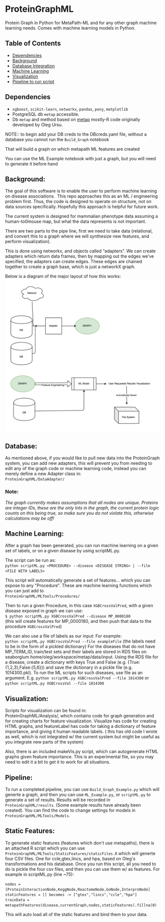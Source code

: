 # ProteinGraphML

Protein Graph in Python for MetaPath-ML and for any other graph machine learning
needs. Comes with machine learning models in Python.

## Table of Contents  

* [Dependencies](#Dependencies)
* [Background](#Background)
* [Database Integration](#Database)  
* [Machine Learning](#MachineLearning)  
* [Visualization](#Vis)  
* [Pipeline to run script](#Pipeline)  


## <a name="Dependencies"/>Dependencies

* `xgboost`, `scikit-learn`, `networkx`, `pandas`, `pony`, `matplotlib`
*  PostgreSQL db `metap` accessible.
*  Db `metap` and method based on [metap](https://github.com/unmtransinfo/metap) mostly-R code originally developed by Oleg Ursu.


NOTE:: to begin add your DB creds to the DBcreds.yaml file, without a database you cannot run the `Build_Graph` notebook

That will build a graph on which metapath ML features are created

You can use the ML Example notebook with just a graph, but you will need to generate it before hand



## <a name="Background"/>Background:

The goal of this software is to enable the user to perform machine learning on disease associations.
 This repo approaches this as an ML / engineering problem first. Thus, the code is designed to operate on structure, not on data sources specifically. Hopefully this approach is helpful for future work.

The current system is designed for mammalian phenotype data assuming a human-to0mouse map, but what the data represents is not important.

There are two parts to the pipe line, first we need to take data (relational, and convert this to a graph where we will synthesize new features, and perform visualization).

This is done using networkx, and objects called “adapters”. We can create adapters which return data frames, then by mapping out the edges we’ve specified, the adapters can create edges. These edges are chained together to create a graph base, which is just a networkX graph.

Below is a diagram of the major layout of how this works:
![alt text](MetapathDiagram.png)

## <a name="Database"/>Database:

As mentioned above, if you would like to pull new data into the ProteinGraph system, you can add new adapters, this will prevent you from needing to edit any of the graph code or machine learning code, instead you can merely define a new Adapter class in: <br>
`ProteinGraphML/DataAdapter/`
<br>

### Note:

<i>The graph currently makes assumptions that all nodes are unique. Proteins are integer IDs, these are the only Ints in the graph, the current protein logic counts on this being true, so make sure you do not violate this, otherwise calculations may be off!</i>


## <a name="MachineLearning"/>Machine Learning:

After a graph has been generated, you can run machine learning on a given set of labels, or on a given disease by using scriptML.py.

The script can be run as:<br>
`python scriptML.py <PROCEDURE> --disease <DISEASE STRING> | --file <FILE WITH LABELS>`<br>


This script will automatically generate a set of features... which you can expose to any "Procedure". These are machine learning functions which you can just add to <br>
`ProteinGraphML/MLTools/Procedures/`<br>

Then to run a given Procedure, in this case `XGBCrossValPred`, with a given disease exposed in graph we can use:<br>
`$ python scriptML.py XGBCrossValPred --disease MP_0000180`<br>
(this will create features for MP_0000180, and then push that data to the procedure `XGBCrossValPred`)

We can also use a file of labels as our input:
For example:<br>
`python scriptML.py XGBCrossValPred --file exampleFile`
(the labels need to be in the form of a pickled dictionary)
For the diseases that do not have MP_TERM_ID, train/test sets and their labels are stored in RDS files on seaborgium home/oleg/workspace/metap/data/input. Using the RDS file for a disease, create a dictionary with keys True and False (e.g. {True:{1,2,3},False:{5,6}}) and save the dictionary in a pickle file (e.g. 1014300.pkl). To run the ML scripts for such diseases, use file as an argument. E.g.
`python scriptML.py XGBCrossValPred --file 1014300` or <br>
`python scriptML.py XGBCrossVal --file 1014300`

## <a name="Vis"/>Visualization:
Scripts for visualization can be found in: <br>ProteinGraphML/Analysis/, which contains code for graph generation and for creating charts for feature visualization. Visualize has code for creating HTML graphs, and featureLabel has code for taking a dictionary of feature importance, and giving it human readable labels.
( this has old code I wrote as well, which is not integrated w/ the current system but might be useful as you integrate new parts of the system)

Also, there is an included makeVis.py script, which can autogenerate HTML graphs given feature importance. This is an experimental file, so you may need to edit it a bit to get it to work for all situations.


## <a name="Pipeline"/>Pipeline:
To run a completed pipeline, you can use `Build_Graph_Example.py` which will generte a graph, and then you can use `ML_Example.py`, or `scriptML.py` to generate a set of results. Results will be recorded in `ProteinGraphML/results`. (Some example results have already been created). You can find the code to change settings for models in `ProteinGraphML/MLTools/Models`.



## <a name="Static"/>Static Features:
To generate static features (features which don't use metapaths), there is an attached R script which you can use `ProteinGraphML/MLTools/StaticFeatures/staticFiles.R` which will generte four CSV files. One for ccle,gtex,lincs, and hpa, based on Oleg's transformations and his database.
Once you run this script, all you need to do is pickle the four csv files, and then you can use them w/ as features. For example in scriptML.py (line ~75): <br>

`nodes = [ProteinInteractionNode,KeggNode,ReactomeNode,GoNode,InterproNode]`<br>
`staticFeatures = [] becomes -> ["gtex","lincs","ccle","hpa"]`<br>
`trainData = metapathFeatures(disease,currentGraph,nodes,staticFeatures).fillna(0)`<br>


This will auto load all of the static features and bind them to your data.
